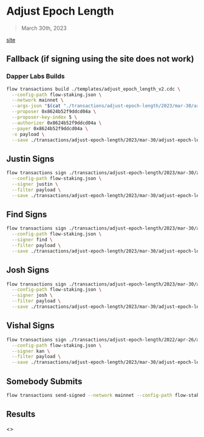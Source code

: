 # Adjust Epoch Length

> March 30th, 2023

[site](https://flow-multisig-git-service-account-onflow.vercel.app/mainnet?type=serviceAccount&name=adjust_epoch_length_v2.cdc&param=%5B%20%09%7B%20%09%09%22type%22:%20%22UInt64%22,%20%09%09%22value%22:%20%222000%22%20%09%7D,%20%09%7B%20%09%09%22type%22:%20%22UInt64%22,%20%09%09%22value%22:%20%22460000%22%20%09%7D,%20%09%7B%20%09%09%22type%22:%20%22UInt64%22,%20%09%09%22value%22:%20%22483000%22%20%09%7D%20%5D&acct=0x8624b52f9ddcd04a&limit=9999)

## Fallback (if signing using the site does not work)
### Dapper Labs Builds

```sh
flow transactions build ./templates/adjust_epoch_length_v2.cdc \
  --config-path flow-staking.json \
  --network mainnet \
  --args-json "$(cat "./transactions/adjust-epoch-length/2023/mar-30/arguments.json")" \
  --proposer 0x8624b52f9ddcd04a \
  --proposer-key-index 5 \
  --authorizer 0x8624b52f9ddcd04a \
  --payer 0x8624b52f9ddcd04a \
  -x payload \
  --save ./transactions/adjust-epoch-length/2023/mar-30/adjust-epoch-length-mar-30-unsigned.rlp
```

## Justin Signs

```sh
flow transactions sign ./transactions/adjust-epoch-length/2023/mar-30/adjust-epoch-length-mar-30-unsigned.rlp \
  --config-path flow-staking.json \
  --signer justin \
  --filter payload \
  --save ./transactions/adjust-epoch-length/2023/mar-30/adjust-epoch-length-apr-26-sig-1.rlp
```

## Find Signs

```sh
flow transactions sign ./transactions/adjust-epoch-length/2023/mar-30/adjust-epoch-length-apr-26-sig-1.rlp \
  --config-path flow-staking.json \
  --signer find \
  --filter payload \
  --save ./transactions/adjust-epoch-length/2023/mar-30/adjust-epoch-length-apr-26-sig-2.rlp
```

## Josh Signs

```sh
flow transactions sign ./transactions/adjust-epoch-length/2023/mar-30/adjust-epoch-length-apr-26-sig-2.rlp \
  --config-path flow-staking.json \
  --signer josh \
  --filter payload \
  --save ./transactions/adjust-epoch-length/2023/mar-30/adjust-epoch-length-apr-26-sig-3.rlp
```

## Vishal Signs

```sh
flow transactions sign ./transactions/adjust-epoch-length/2022/apr-26/adjust-epoch-length-apr-26-sig-3.rlp \
  --config-path flow-staking.json \
  --signer kan \
  --filter payload \
  --save ./transactions/adjust-epoch-length/2023/mar-30/adjust-epoch-length-apr-26-sig-complete.rlp
```


## Somebody Submits

```sh
flow transactions send-signed --network mainnet --config-path flow-staking.json ./transactions/adjust-epoch-length/2023/mar-30/adjust-epoch-length-mar-30-sig-complete.rlp
```

## Results

<<TODO transaction ID and link>>
